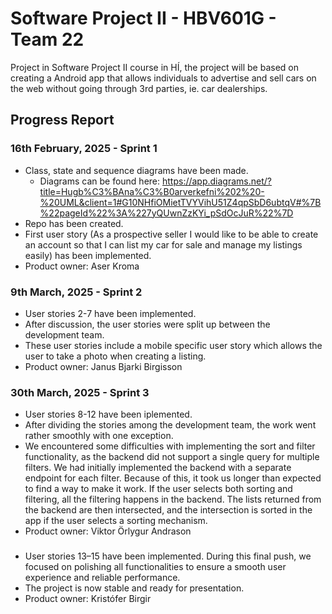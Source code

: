 # Software Project II - HBV601G - Team 22

Project in Software Project II course in HÍ, the project will be based on creating a Android app that allows individuals to advertise and sell cars on the web without going through 3rd parties, ie. car dealerships.


## Progress Report
### 16th February, 2025 - Sprint 1
- Class, state and sequence diagrams have been made.
  - Diagrams can be found here: https://app.diagrams.net/?title=Hugb%C3%BAna%C3%B0arverkefni%202%20-%20UML&client=1#G10NHfiOMietTVYVihU51Z4qpSbD6ubtqV#%7B%22pageId%22%3A%227yQUwnZzKYi_pSdOcJuR%22%7D
- Repo has been created.
- First user story (As a prospective seller I would like to be able to create an account so that I can list my car for sale and manage my listings easily) has been implemented.
- Product owner: Aser Kroma

### 9th March, 2025 - Sprint 2
- User stories 2-7 have been implemented.
- After discussion, the user stories were split up between the development team.
- These user stories include a mobile specific user story which allows the user to take a photo when creating a listing.
- Product owner: Janus Bjarki Birgisson

### 30th March, 2025 - Sprint 3
- User stories 8-12 have been iplemented.
- After dividing the stories among the development team, the work went rather smoothly with one exception.
- We encountered some difficulties with implementing the sort and filter functionality, as the backend did not support a single query for multiple filters. We had initially implemented the backend with a separate endpoint for each filter. Because of this, it took us longer than expected to find a way to make it work. If the user selects both sorting and filtering, all the filtering happens in the backend. The lists returned from the backend are then intersected, and the intersection is sorted in the app if the user selects a sorting mechanism.
- Product owner: Viktor Örlygur Andrason

###
- User stories 13–15 have been implemented. During this final push, we focused on polishing all functionalities to ensure a smooth user experience and reliable performance.
- The project is now stable and ready for presentation.
- Product owner: Kristófer Birgir
